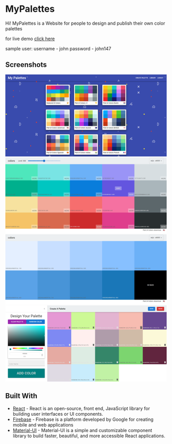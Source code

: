 # MyPalettes
Hi!
MyPalettes is a Website for people to design and publish their own color palettes

for live demo [click here](https://my-palettes.web.app/)

sample user:
username - john
password - john147

## Screenshots

![Home Page](screenshots/home.png)
![Palette Page](screenshots/palette.png)
![Single Color Palette Page](screenshots/singleColorPalette.png)
![Create New Palette Page](screenshots/createNewPalette.png)

## Built With

* [React](https://reactjs.org/)  - React is an open-source, front end, JavaScript library for building user interfaces or UI components.
* [Firebase](https://firebase.google.com/) - Firebase is a platform developed by Google for creating mobile and web applications 
* [Material-UI](https://material-ui.com/) - Material-UI is a simple and customizable component library to build faster, beautiful, and more accessible React applications. 
